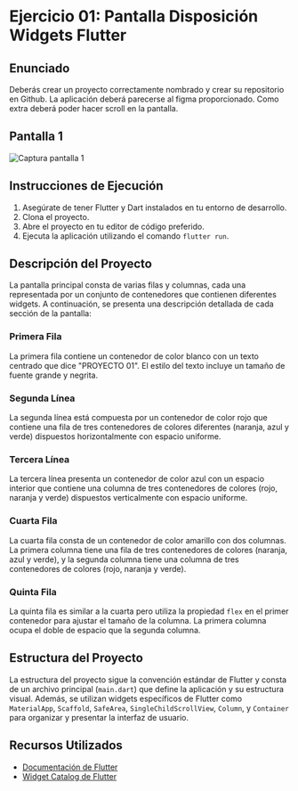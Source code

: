 # Ejercicio 01: Pantalla Disposición Widgets Flutter

## Enunciado

Deberás crear un proyecto correctamente nombrado y crear su repositorio en Github. La aplicación deberá parecerse al figma proporcionado. Como extra deberá poder hacer scroll en la pantalla.


## Pantalla 1 

![Captura pantalla 1](https://i.imgur.com/f44TCpy.png)

## Instrucciones de Ejecución

1. Asegúrate de tener Flutter y Dart instalados en tu entorno de desarrollo.
2. Clona el proyecto.
3. Abre el proyecto en tu editor de código preferido.
4. Ejecuta la aplicación utilizando el comando `flutter run`.

## Descripción del Proyecto

La pantalla principal consta de varias filas y columnas, cada una representada por un conjunto de contenedores que contienen diferentes widgets. A continuación, se presenta una descripción detallada de cada sección de la pantalla:

### Primera Fila

La primera fila contiene un contenedor de color blanco con un texto centrado que dice "PROYECTO 01". El estilo del texto incluye un tamaño de fuente grande y negrita.

### Segunda Línea

La segunda línea está compuesta por un contenedor de color rojo que contiene una fila de tres contenedores de colores diferentes (naranja, azul y verde) dispuestos horizontalmente con espacio uniforme.

### Tercera Línea

La tercera línea presenta un contenedor de color azul con un espacio interior que contiene una columna de tres contenedores de colores (rojo, naranja y verde) dispuestos verticalmente con espacio uniforme.

### Cuarta Fila

La cuarta fila consta de un contenedor de color amarillo con dos columnas. La primera columna tiene una fila de tres contenedores de colores (naranja, azul y verde), y la segunda columna tiene una columna de tres contenedores de colores (rojo, naranja y verde).

### Quinta Fila

La quinta fila es similar a la cuarta pero utiliza la propiedad `flex` en el primer contenedor para ajustar el tamaño de la columna. La primera columna ocupa el doble de espacio que la segunda columna.

## Estructura del Proyecto

La estructura del proyecto sigue la convención estándar de Flutter y consta de un archivo principal (`main.dart`) que define la aplicación y su estructura visual. Además, se utilizan widgets específicos de Flutter como `MaterialApp`, `Scaffold`, `SafeArea`, `SingleChildScrollView`, `Column`, y `Container` para organizar y presentar la interfaz de usuario.

## Recursos Utilizados

- [Documentación de Flutter](https://flutter.dev/docs)
- [Widget Catalog de Flutter](https://flutter.dev/docs/development/ui/widgets)
